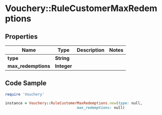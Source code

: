 # Vouchery::RuleCustomerMaxRedemptions

## Properties

Name | Type | Description | Notes
------------ | ------------- | ------------- | -------------
**type** | **String** |  | 
**max_redemptions** | **Integer** |  | 

## Code Sample

```ruby
require 'Vouchery'

instance = Vouchery::RuleCustomerMaxRedemptions.new(type: null,
                                 max_redemptions: null)
```



